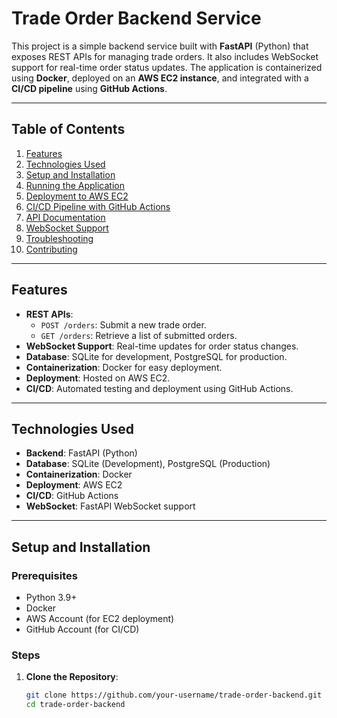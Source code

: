 # Trade Order Backend Service

This project is a simple backend service built with **FastAPI** (Python) that exposes REST APIs for managing trade orders. It also includes WebSocket support for real-time order status updates. The application is containerized using **Docker**, deployed on an **AWS EC2 instance**, and integrated with a **CI/CD pipeline** using **GitHub Actions**.

---

## Table of Contents
1. [Features](#features)
2. [Technologies Used](#technologies-used)
3. [Setup and Installation](#setup-and-installation)
4. [Running the Application](#running-the-application)
5. [Deployment to AWS EC2](#deployment-to-aws-ec2)
6. [CI/CD Pipeline with GitHub Actions](#cicd-pipeline-with-github-actions)
7. [API Documentation](#api-documentation)
8. [WebSocket Support](#websocket-support)
9. [Troubleshooting](#troubleshooting)
10. [Contributing](#contributing)

---

## Features
- **REST APIs**:
  - `POST /orders`: Submit a new trade order.
  - `GET /orders`: Retrieve a list of submitted orders.
- **WebSocket Support**: Real-time updates for order status changes.
- **Database**: SQLite for development, PostgreSQL for production.
- **Containerization**: Docker for easy deployment.
- **Deployment**: Hosted on AWS EC2.
- **CI/CD**: Automated testing and deployment using GitHub Actions.

---

## Technologies Used
- **Backend**: FastAPI (Python)
- **Database**: SQLite (Development), PostgreSQL (Production)
- **Containerization**: Docker
- **Deployment**: AWS EC2
- **CI/CD**: GitHub Actions
- **WebSocket**: FastAPI WebSocket support

---

## Setup and Installation

### Prerequisites
- Python 3.9+
- Docker
- AWS Account (for EC2 deployment)
- GitHub Account (for CI/CD)

### Steps
1. **Clone the Repository**:
   ```bash
   git clone https://github.com/your-username/trade-order-backend.git
   cd trade-order-backend